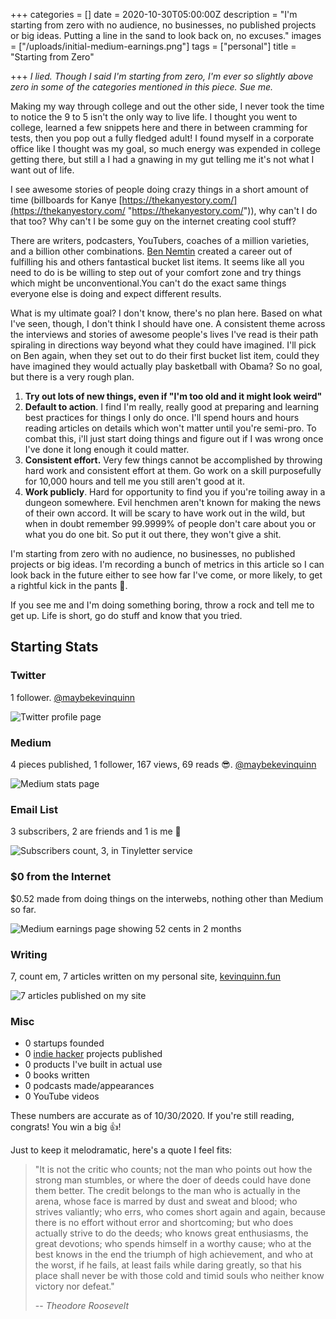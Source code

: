 +++
categories = []
date = 2020-10-30T05:00:00Z
description = "I'm starting from zero with no audience, no businesses, no published projects or big ideas. Putting a line in the sand to look back on, no excuses."
images = ["/uploads/initial-medium-earnings.png"]
tags = ["personal"]
title = "Starting from Zero"

+++
_I lied. Though I said I'm starting from zero, I'm ever so slightly above zero in some of the categories mentioned in this piece. Sue me._

Making my way through college and out the other side, I never took the time to notice the 9 to 5 isn't the only way to live life. I thought you went to college, learned a few snippets here and there in between cramming for tests, then you pop out a fully fledged adult! I found myself in a corporate office like I thought was my goal, so much energy was expended in college getting there, but still a I had a gnawing in my gut telling me it's not what I want out of life.

I see awesome stories of people doing crazy things in a short amount of time (billboards for Kanye [https://thekanyestory.com/](https://thekanyestory.com/ "https://thekanyestory.com/")), why can't I do that too? Why can't I be some guy on the internet creating cool stuff?

There are writers, podcasters, YouTubers, coaches of a million varieties, and a billion other combinations. [Ben Nemtin](https://www.bennemtin.com/the-list/) created a career out of fulfilling his and others fantastical bucket list items. It seems like all you need to do is be willing to step out of your comfort zone and try things which might be unconventional.You can't do the exact same things everyone else is doing and expect different results.

What is my ultimate goal? I don't know, there's no plan here. Based on what I've seen, though, I don't think I should have one. A consistent theme across the interviews and stories of awesome people's lives I've read is their path spiraling in directions way beyond what they could have imagined. I'll pick on Ben again, when they set out to do their first bucket list item, could they have imagined they would actually play basketball with Obama? So no goal, but there is a very rough plan.

1. **Try out lots of new things, even if "I'm too old and it might look weird"**
2. **Default to action**. I find I'm really, really good at preparing and learning best practices for things I only do once. I'll spend hours and hours reading articles on details which won't matter until you're semi-pro. To combat this, i'll just start doing things and figure out if I was wrong once I've done it long enough it could matter.
3. **Consistent effort.** Very few things cannot be accomplished by throwing hard work and consistent effort at them. Go work on a skill purposefully for 10,000 hours and tell me you still aren't good at it.
4. **Work publicly**. Hard for opportunity to find you if you're toiling away in a dungeon somewhere. Evil henchmen aren't known for making the news of their own accord. It will be scary to have work out in the wild, but when in doubt remember 99.9999% of people don't care about you or what you do one bit. So put it out there, they won't give a shit.

I'm starting from zero with no audience, no businesses, no published projects or big ideas. I'm recording a bunch of metrics in this article so I can look back in the future either to see how far I've come, or more likely, to get a rightful kick in the pants 🦵.

If you see me and I'm doing something boring, throw a rock and tell me to get up. Life is short, go do stuff and know that you tried.

## Starting Stats

### Twitter

1 follower. [@maybekevinquinn](https://twitter.com/maybekevinquinn "Twitter: maybekevinquinn")

![Twitter profile page](/uploads/initial-twiter-stats.png#center)

### Medium

4 pieces published, 1 follower, 167 views, 69 reads 😎. [@maybekevinquinn](https://maybekevinquinn.medium.com/ "Medium: maybekevinquinn")

![Medium stats page](/uploads/initial-medium-stats.png#center)

### Email List

3 subscribers, 2 are friends and 1 is me 😬

![Subscribers count, 3, in Tinyletter service](/uploads/initial-subscriber-list-cropped.png#center)

### $0 from the Internet

$0.52 made from doing things on the interwebs, nothing other than Medium so far.

![Medium earnings page showing 52 cents in 2 months](/uploads/initial-medium-earnings.png#center)

### Writing

7, count em, 7 articles written on my personal site, [kevinquinn.fun](https://kevinquinn.fun/blog/ "Kevinquinn.fun/blog/")

![7 articles published on my site](/uploads/seven-articles.png#center)

### Misc

* 0 startups founded
* 0 [indie hacker](https://www.indiehackers.com/) projects published
* 0 products I've built in actual use
* 0 books written
* 0 podcasts made/appearances
* 0 YouTube videos

These numbers are accurate as of 10/30/2020. If you're still reading, congrats! You win a big 👍!

Just to keep it melodramatic, here's a quote I feel fits:

> "It is not the critic who counts; not the man who points out how the strong man stumbles, or where the doer of deeds could have done them better. The credit belongs to the man who is actually in the arena, whose face is marred by dust and sweat and blood; who strives valiantly; who errs, who comes short again and again, because there is no effort without error and shortcoming; but who does actually strive to do the deeds; who knows great enthusiasms, the great devotions; who spends himself in a worthy cause; who at the best knows in the end the triumph of high achievement, and who at the worst, if he fails, at least fails while daring greatly, so that his place shall never be with those cold and timid souls who neither know victory nor defeat."
>
> \-- _Theodore Roosevelt_